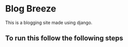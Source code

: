 <h1>Blog Breeze</h1>
<p>This is a blogging site made using django.</p>
<h2> To run this follow the following steps</h2>
